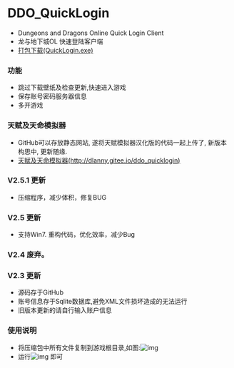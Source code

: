﻿# DDO_QuickLogin
+ Dungeons and Dragons Online Quick Login Client
+ 龙与地下城OL 快速登陆客户端
+ [打包下载(QuickLogin.exe)](../../raw/master/dist/QuickLogin.exe)

### 功能
+ 跳过下载壁纸及检查更新,快速进入游戏
+ 保存账号密码服务器信息
+ 多开游戏

### 天赋及天命模拟器
+ GitHub可以存放静态网站, 遂将天赋模拟器汉化版的代码一起上传了, 新版本构思中, 更新随缘.
+ [天赋及天命模拟器(http://dlanny.gitee.io/ddo_quicklogin)](http://dlanny.gitee.io/ddo_quicklogin)

### V2.5.1 更新
+ 压缩程序，减少体积，修复BUG

### V2.5 更新
+ 支持Win7. 重构代码，优化效率，减少Bug

### V2.4 废弃。
### V2.3 更新
+ 源码存于GitHub
+ 账号信息存于Sqlite数据库,避免XML文件损坏造成的无法运行
+ 旧版本更新的请自行输入账户信息

### 使用说明
+ 将压缩包中所有文件复制到游戏根目录,如图:![img](https://images.gitee.com/uploads/images/2019/0628/181152_778ba0a1_1366903.png)
+ 运行![img](https://images.gitee.com/uploads/images/2019/0628/181152_2385d8a8_1366903.png) 即可
